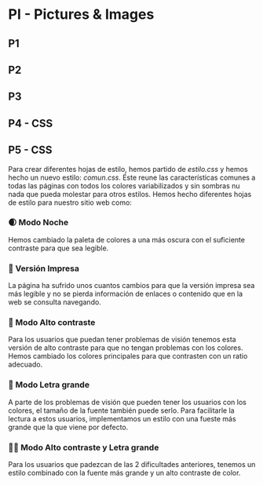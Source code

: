 # PI - Pictures & Images

## P1

## P2

## P3

## P4 - CSS

## P5 - CSS
Para crear diferentes hojas de estilo, hemos partido de _estilo.css_ y hemos hecho un nuevo estilo: _comun.css_. Éste reune las características comunes a todas las páginas con todos los colores variabilizados y sin sombras nu nada que pueda molestar para otros estilos.
Hemos hecho diferentes hojas de estilo para nuestro sitio web como:
### 🌒 Modo Noche
Hemos cambiado la paleta de colores a una más oscura con el suficiente contraste para que sea legible.
### 📰 Versión Impresa
La página ha sufrido unos cuantos cambios para que la versión impresa sea más legible y no se pierda información de enlaces o contenido que en la web se consulta navegando.
### 🔲 Modo Alto contraste
Para los usuarios que puedan tener problemas de visión tenemos esta versión de alto contraste para que no tengan problemas con los colores. Hemos cambiado los colores principales para que contrasten con un ratio adecuado.
### 🔎 Modo Letra grande
A parte de los problemas de visión que pueden tener los usuarios con los colores, el tamaño de la fuente también puede serlo. Para facilitarle la lectura a estos usuarios, implementamos un estilo con una fueste más grande que la que viene por defecto.
### 🔲🔎 Modo Alto contraste y Letra grande
Para los usuarios que padezcan de las 2 dificultades anteriores, tenemos un estilo combinado con la fuente más grande y un alto contraste de color.